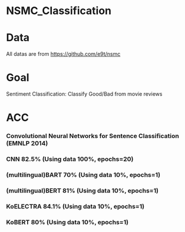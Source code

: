 # NSMC_Classification


# Data
All datas are from https://github.com/e9t/nsmc

# Goal
Sentiment Classification: Classify Good/Bad from movie reviews

# ACC
###  Convolutional Neural Networks for Sentence Classification (EMNLP 2014) 
###  CNN 82.5% (Using data 100%, epochs=20)
### (multilingual)BART 70% (Using data 10%, epochs=1)
### (multilingual)BERT 81% (Using data 10%, epochs=1)
###  KoELECTRA 84.1% (Using data 10%, epochs=1)
###  KoBERT 80% (Using data 10%, epochs=1)
